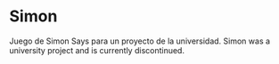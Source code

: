 # Simon
Juego de Simon Says para un proyecto de la universidad.
  Simon was a university project and is currently discontinued.
